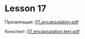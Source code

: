 # Lesson 17

Презентация: [l17_encapsulation.pdf](https://github.com/ait-tr/cohort40.2/blob/main/basic_programming/lesson_17/presentation/l17_encapsulation.pdf)

Конспект: [l17_encapsulation.text.pdf](https://github.com/ait-tr/cohort40.2/blob/main/basic_programming/lesson_17/presentation/l17_encapsulation.text.pdf)
